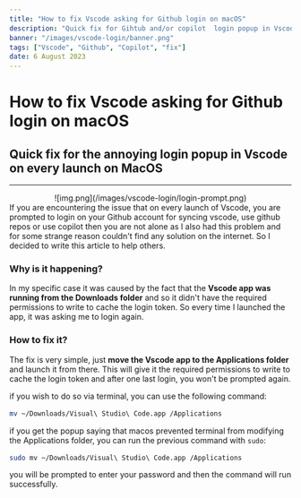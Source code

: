 ```yaml
---
title: "How to fix Vscode asking for Github login on macOS"
description: "Quick fix for Gihtub and/or copilot  login popup in Vscode on every launch"
banner: "/images/vscode-login/banner.png"
tags: ["Vscode", "Github", "Copilot", "fix"]
date: 6 August 2023
---
```


# How to fix Vscode asking for Github login on macOS

## Quick fix for the annoying login popup in Vscode on every launch on MacOS

---

<div align="center">
   ![img.png](/images/vscode-login/login-prompt.png)
</div>
If you are encountering the  issue that on every launch of Vscode, you are prompted to login on your Github
account for syncing vscode, use github repos or use copilot then you are not alone as I also had this problem and for
some strange reason couldn't find any solution on the internet. So I decided to write this article to help others.

### Why is it happening?

In my specific case it was caused by the fact that the **Vscode app was running from the Downloads folder** and so it didn't
have the required permissions to write to cache the login token. So every time I launched the app, it was asking me to
login again.
    

### How to fix it?

The fix is very simple, just **move the Vscode app to the Applications folder** and launch it from there. This will give it
the required permissions to write to cache the login token and after one last login, you won't be prompted again.

if you wish to do so via terminal, you can use the following command:

```bash
mv ~/Downloads/Visual\ Studio\ Code.app /Applications
```

if you get the popup saying that macos prevented terminal from modifying the Applications folder, you can run the previous
command with `sudo`:

```bash
sudo mv ~/Downloads/Visual\ Studio\ Code.app /Applications
```
you will be prompted to enter your password and then the command will run successfully.

